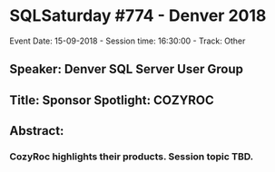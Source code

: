 # SQLSaturday #774 - Denver 2018
Event Date: 15-09-2018 - Session time: 16:30:00 - Track: Other
## Speaker: Denver SQL Server User Group
## Title: Sponsor Spotlight: COZYROC
## Abstract:
### CozyRoc highlights their products. Session topic TBD.
